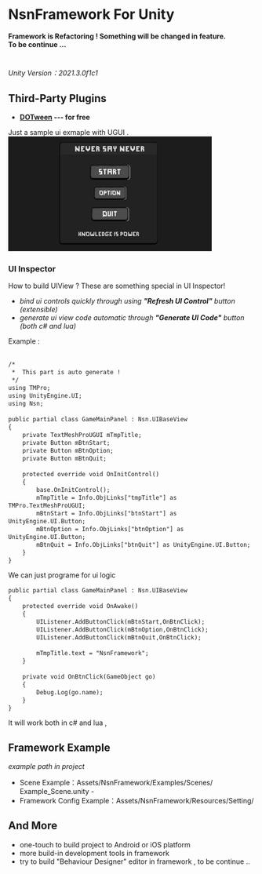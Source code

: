# NsnFramework For Unity
**Framework is Refactoring ! Something will be changed in feature.**  
**To be continue ...**
#
*Unity Version：2021.3.0f1c1*
## Third-Party Plugins
- **[DOTween](https://assetstore.unity.com/packages/tools/animation/dotween-hotween-v2-27676) --- for free**

Just a sample ui exmaple with UGUI .  
![README_Image/Untitled%207.png](README_Image/UI_MainWindow_Small.jpg)
### UI Inspector
How to build UIView ? These are something special in UI Inspector!
- *bind ui controls quickly through using **"Refresh UI Control"** button (extensible)*
- *generate ui view code automatic through **"Generate UI Code"** button (both c# and lua)*

Example : 

```

/*
 *  This part is auto generate !
 */
using TMPro;
using UnityEngine.UI;
using Nsn;

public partial class GameMainPanel : Nsn.UIBaseView
{
    private TextMeshProUGUI mTmpTitle;
    private Button mBtnStart;
    private Button mBtnOption;
    private Button mBtnQuit;

    protected override void OnInitControl()
    {
        base.OnInitControl();
        mTmpTitle = Info.ObjLinks["tmpTitle"] as TMPro.TextMeshProUGUI;
        mBtnStart = Info.ObjLinks["btnStart"] as UnityEngine.UI.Button;
        mBtnOption = Info.ObjLinks["btnOption"] as UnityEngine.UI.Button;
        mBtnQuit = Info.ObjLinks["btnQuit"] as UnityEngine.UI.Button;
    }
}

```
We can just programe for ui logic
```
public partial class GameMainPanel : Nsn.UIBaseView
{
    protected override void OnAwake()
    {
        UIListener.AddButtonClick(mBtnStart,OnBtnClick);
        UIListener.AddButtonClick(mBtnOption,OnBtnClick);
        UIListener.AddButtonClick(mBtnQuit,OnBtnClick);

        mTmpTitle.text = "NsnFramework";
    }

    private void OnBtnClick(GameObject go)
    {
        Debug.Log(go.name);
    }
}
```


It will work both in c# and lua , 

## Framework Example
*example path in project*
- Scene Example：Assets/NsnFramework/Examples/Scenes/ Example_Scene.unity -
- Framework Config Example：Assets/NsnFramework/Resources/Setting/ 

## And More
- one-touch to build project to Android or iOS platform
- more build-in development tools in framework
- try to build "Behaviour Designer" editor in framework , to be continue ..



